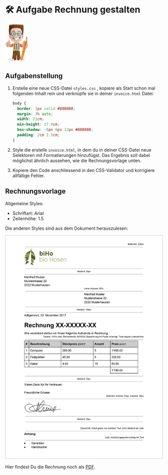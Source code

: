 # 🛠️ Aufgabe Rechnung gestalten

![](../../.gitbook/assets/ralph.png)

## Aufgabenstellung

1.  Erstelle eine neue CSS-Datei `styles.css` , kopiere als Start schon mal folgenden Inhalt rein und verknüpfe sie in deiner `invoice.html` Datei:&#x20;

    ```css
    body {
      border: 1px solid #888888;
      margin: 3% auto;
      width: 21cm;
      min-height: 27.9cm;
      box-shadow: -6px 6px 12px #888888;
      padding: 2cm 2.5cm;
    }

    ```
2. Style die erstelle `invoice.html`, in dem du in deiner CSS-Datei neue Selektoren mit Formatierungen hinzufügst. Das Ergebnis soll dabei möglichst ähnlich aussehen, wie die Rechnungsvorlage unten.&#x20;
3. Kopiere den Code anschliessend in den CSS-Validator und korrigiere allfällige Fehler.

## Rechnungsvorlage

Allgemeine Styles:

* Schriftart: Arial
* Zeilenhöhe: 1.5

Die anderen Styles sind aus dem Dokument herauszulesen:

![Rechnungsvorlage](<../../.gitbook/assets/rechnungsvorlage (1).jpg>)

Hier findest Du die Rechnung noch als [PDF](https://github.com/johannesE/modul-101/tree/7ef76a9c9f706911092af198dd248f9a2832f329/Tag%201/04%20CSS/04%20CSS-Aufgabe/src/Rechnungsvorlage.pdf).
